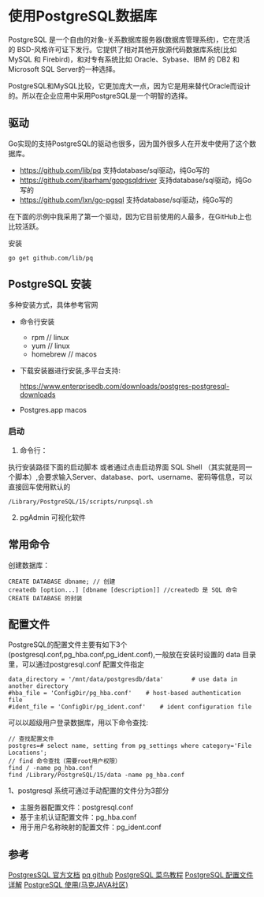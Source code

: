 # 使用PostgreSQL数据库
PostgreSQL 是一个自由的对象-关系数据库服务器(数据库管理系统)，它在灵活的 BSD-风格许可证下发行。它提供了相对其他开放源代码数据库系统(比如 MySQL 和 Firebird)，和对专有系统比如 Oracle、Sybase、IBM 的 DB2 和 Microsoft SQL Server的一种选择。

PostgreSQL和MySQL比较，它更加庞大一点，因为它是用来替代Oracle而设计的。所以在企业应用中采用PostgreSQL是一个明智的选择。

## 驱动
Go实现的支持PostgreSQL的驱动也很多，因为国外很多人在开发中使用了这个数据库。

- https://github.com/lib/pq 支持database/sql驱动，纯Go写的
- https://github.com/jbarham/gopgsqldriver 支持database/sql驱动，纯Go写的
- https://github.com/lxn/go-pgsql 支持database/sql驱动，纯Go写的

在下面的示例中我采用了第一个驱动，因为它目前使用的人最多，在GitHub上也比较活跃。

安装
```
go get github.com/lib/pq
```

## PostgreSQL 安装
多种安装方式，具体参考官网
- 命令行安装
  - rpm // linux
  - yum // linux
  - homebrew // macos
- 下载安装器进行安装,多平台支持:
  
   https://www.enterprisedb.com/downloads/postgres-postgresql-downloads
- Postgres.app macos

### 启动
1. 命令行：

执行安装路径下面的启动脚本 或者通过点击启动界面 SQL Shell （其实就是同一个脚本）,会要求输入Server、database、port、username、密码等信息，可以直接回车使用默认的
```
/Library/PostgreSQL/15/scripts/runpsql.sh
```
2. pgAdmin 可视化软件

## 常用命令
创建数据库：
```
CREATE DATABASE dbname; // 创建
createdb [option...] [dbname [description]] //createdb 是 SQL 命令 CREATE DATABASE 的封装
```
## 配置文件
PostgreSQL的配置文件主要有如下3个(postgresql.conf,pg_hba.conf,pg_ident.conf),一般放在安装时设置的 data 目录里，可以通过postgresql.conf 配置文件指定
```
data_directory = '/mnt/data/postgresdb/data'        # use data in another directory
#hba_file = 'ConfigDir/pg_hba.conf'    # host-based authentication file
#ident_file = 'ConfigDir/pg_ident.conf'    # ident configuration file
```

可以以超级用户登录数据库，用以下命令查找:
```
// 查找配置文件
postgres=# select name, setting from pg_settings where category='File Locations'; 
// find 命令查找（需要root用户权限）
find / -name pg_hba.conf
find /Library/PostgreSQL/15/data -name pg_hba.conf
```

1、postgresql 系统可通过手动配置的文件分为3部分
- 主服务器配置文件：postgresql.conf
- 基于主机认证配置文件：pg_hba.conf
- 用于用户名称映射的配置文件：pg_ident.conf



## 参考
[PostgresSQL 官方文档](https://www.postgresql.org/download/linux/redhat/)
[pq github](https://github.com/lib/pq)
[PostgreSQL 菜鸟教程](https://www.runoob.com/postgresql/postgresql-tutorial.html)
[PostgreSQL 配置文件详解](https://blog.csdn.net/weixin_42633805/article/details/120638847)
[PostgreSQL 使用(马克JAVA社区)](http://www.mark-to-win.com/tutorial/51623.html)